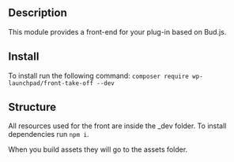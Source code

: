 ## Description
This module provides a front-end for your plug-in based on Bud.js.


## Install 
To install run the following command: `composer require wp-launchpad/front-take-off --dev`
## Structure 

All resources used for the front are inside the _dev folder.
To install dependencies run `npm i`.

When you build assets they will go to the assets folder.
